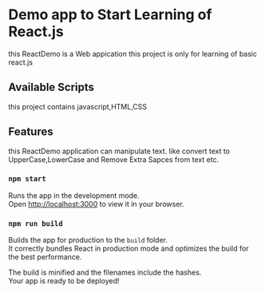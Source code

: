# Demo app to Start Learning of React.js

this ReactDemo is a Web appication
this project is only for learning of basic react.js

## Available Scripts

this project contains javascript,HTML,CSS

## Features

this ReactDemo application can manipulate text.
like convert text to UpperCase,LowerCase and Remove Extra Sapces from text etc.

### `npm start`

Runs the app in the development mode.\
Open [http://localhost:3000](http://localhost:3000) to view it in your browser.


### `npm run build`

Builds the app for production to the `build` folder.\
It correctly bundles React in production mode and optimizes the build for the best performance.

The build is minified and the filenames include the hashes.\
Your app is ready to be deployed!
